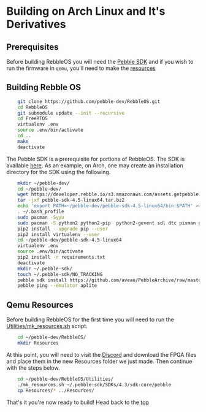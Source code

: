 # Building on Arch Linux and It's Derivatives

## Prerequisites

Before building RebbleOS you will need the [Pebble SDK](#PebbleSDK) and if you wish to run the firmware in `qemu`, you'll need to make the [resources](#Qemu-Resources)


## Building Rebble OS

```sh
    git clone https://github.com/pebble-dev/RebbleOS.git
    cd RebbleOS
    git submodule update --init --recursive
    cd FreeRTOS
    virtualenv .env
    source .env/bin/activate
    cd ..
    make
    deactivate
```
   
The Pebble SDK is a prerequisite for portions of RebbleOS. The
SDK is available [here](https://developer.rebble.io/developer.pebble.com/sdk/download/index.html).
As an example, on Arch, one may create an installation
directory for the SDK using the following.

```sh
    mkdir ~/pebble-dev/
    cd ~/pebble-dev/
    wget https://developer.rebble.io/s3.amazonaws.com/assets.getpebble.com/pebble-tool/pebble-sdk-4.5-linux64.tar.bz2
    tar -jxf pebble-sdk-4.5-linux64.tar.bz2
    echo 'export PATH=~/pebble-dev/pebble-sdk-4.5-linux64/bin:$PATH' >> ~/.bash_profile
    . ~/.bash_profile
    sudo pacman -Syyu
    sudo pacman -S python2 python2-pip  python2-gevent sdl dtc pixman git arm-none-eabi-gcc arm-none-eabi-newlib npm
    pip2 install --upgrade pip --user
    pip2 install virtualenv --user
    cd ~/pebble-dev/pebble-sdk-4.5-linux64
    virtualenv .env
    source .env/bin/activate
    pip2 install -r requirements.txt
    deactivate
    mkdir ~/.pebble-sdk/
    touch ~/.pebble-sdk/NO_TRACKING
    pebble sdk install https://github.com/aveao/PebbleArchive/raw/master/SDKCores/sdk-core-4.3.tar.bz2
    pebble ping --emulator aplite
```

## Qemu Resources

Before building RebbleOS for the first time you will need to run the [Utilities/mk_resources.sh](Utilities/mk_resources.sh) script.

```sh
    cd ~/pebble-dev/RebbleOS/
    mkdir Resources
```

At this point, you will need to visit the [Discord](http://discord.gg/aRUAYFN) and download the FPGA files and place them in the new Resources folder we just made.
Then continue with the steps below.

    
```sh
    cd ~/pebble-dev/RebbleOS/Utilities/
    ./mk_resources.sh ~/.pebble-sdk/SDKs/4.3/sdk-core/pebble
    cp Resources/* ../Resources/
```

That's it you're now ready to build! Head back to the [top](#Building-Rebble-OS)

    
